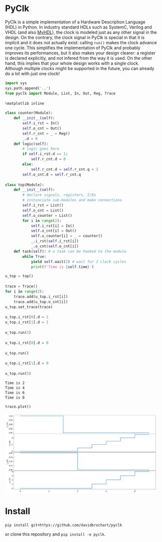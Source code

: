 # PyClk

PyClk is a simple implementation of a Hardware Description Language (HDL) in Python. In industry standard HDLs such as SystemC, Verilog and VHDL (and also [MyHDL](http://www.myhdl.org)), the clock is modeled just as any other signal in the design. On the contrary, the clock signal in PyClk is special in that it is implicit and it does not actually exist: calling `run()` makes the clock advance one cycle. This simplifies the implementation of PyClk and probably improves its performances, but it also makes your design clearer: a register is declared explicitly, and not infered from the way it is used. On the other hand, this implies that your whole design works with a single clock. Although multiple clocks might be supported in the future, you can already do a lot with just one clock!

```python
import sys
sys.path.append('..')
from pyclk import Module, List, In, Out, Reg, Trace

%matplotlib inline
```


```python
class counter(Module):
    def __init__(self):
        self.i_rst = In()
        self.o_cnt = Out()
        self.r_cnt = _ = Reg()
        _.d = 0
    def logic(self):
        # logic goes here
        if self.i_rst.d == 1:
            self.r_cnt.d = 0
        else:
            self.r_cnt.d = self.r_cnt.q + 1
        self.o_cnt.d = self.r_cnt.q

class top(Module):
    def __init__(self):
        # declare signals, registers, I/Os
        # instanciate sub-modules and make connections
        self.i_rst = List()
        self.o_cnt = List()
        self.u_counter = List()
        for i in range(2):
            self.i_rst[i] = In()
            self.o_cnt[i] = Out()
            self.u_counter[i] = _ = counter()
            _.i_rst(self.i_rst[i])
            _.o_cnt(self.o_cnt[i])
    def task(self): # a task can be hooked to the module
        while True:
            yield self.wait(2) # wait for 2 clock cycles
            print(f'Time is {self.time}')
```


```python
u_top = top()

trace = Trace()
for i in range(2):
    trace.add(u_top.i_rst[i])
    trace.add(u_top.o_cnt[i])
u_top.set_trace(trace)

u_top.i_rst[0].d = 1
u_top.i_rst[1].d = 1

u_top.run(3)

u_top.i_rst[0].d = 0

u_top.run()

u_top.i_rst[1].d = 0

u_top.run(5)
```

    Time is 2
    Time is 4
    Time is 6
    Time is 8

```python
trace.plot()
```

![alt text](examples/example.png)

# Install

`pip install git+https://github.com/davidbrochart/pyclk`

or clone this repository and `pip install -e pyclk`.
